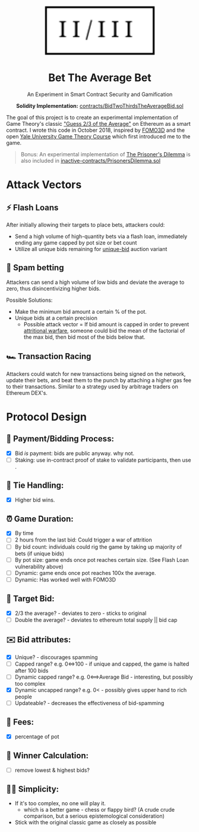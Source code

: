 <p align="center">
<img width="300" src="https://raw.githubusercontent.com/mccallofthewild/bet-the-average-bet/master/public/3-Logo.svg"/>
</p>

 <h1 align="center">Bet The Average Bet </h1>

<p align="center">
 An Experiment in Smart Contract Security and Gamification
</p>

<p align="center">
 <b>Solidity Implementation:</b>
 <a href="https://github.com/mccallofthewild/bet-the-average-bet/blob/master/contracts/BidTwoThirdsTheAverageBid.sol">
  contracts/BidTwoThirdsTheAverageBid.sol
 </a>
</p>

The goal of this project is to create an experimental implementation of Game Theory's classic <a href="https://en.wikipedia.org/wiki/Guess_2/3_of_the_average">"Guess 2/3 of the Average"</a> on Ethereum as a smart contract. I wrote this code in October 2018, inspired by <a href="https://fomo3d.hostedwiki.co/pages/Fomo3D%20Explained">FOMO3D</a> and the open <a href="https://oyc.yale.edu/economics/econ-159">Yale University Game Theory Course</a> which first introduced me to the game.

<blockquote>Bonus: An experimental implementation of <a href="https://en.wikipedia.org/wiki/Prisoner%27s_dilemma#:~:text=The%20prisoner's%20dilemma%20is%20a,working%20at%20RAND%20in%201950.">The Prisoner's Dilemma</a> is also included in <a href="https://github.com/mccallofthewild/bet-the-average-bet/blob/master/inactive-contracts/PrisonersDilemma.sol">inactive-contracts/PrisonersDilemma.sol</a>
</blockquote>

# Attack Vectors

## ⚡️ Flash Loans 
After initially allowing their targets to place bets, attackers could:
* Send a high volume of high-quantity bets via a flash loan, immediately ending any game capped by pot size or bet count
* Utilize all unique bids remaining for [unique-bid](https://en.wikipedia.org/wiki/Unique_bid_auction) auction variant

## 🥩 Spam betting 
Attackers can send a high volume of low bids and deviate the average to zero, thus disincentivizing higher bids. 

Possible Solutions: 
* Make the minimum bid amount a certain % of the pot.
* Unique bids at a certain precision 
  * Possible attack vector = If bid amount is capped in order to prevent [attritional warfare](https://en.wikipedia.org/wiki/War_of_attrition_(game)), someone could bid the mean of the factorial of the max bid, then bid most of the bids below that.

## 🏎 Transaction Racing
Attackers could watch for new transactions being signed on the network, update their bets, and beat them to the punch by attaching a higher gas fee to their transactions. Similar to a strategy used by arbitrage traders on Ethereum DEX's.

# Protocol Design
## 💸 Payment/Bidding Process:
- [x] Bid _is_ payment: bids are public anyway. why not.
- [ ] Staking: use in-contract proof of stake to validate participants, then use . 
## 🥂 Tie Handling:
- [x] Higher bid wins.
## ⏰ Game Duration:
- [x] By time
- [ ] 2 hours from the last bid: Could trigger a war of attrition
- [ ] By bid count: individuals could rig the game by taking up majority of bets (if unique bids)
- [ ] By pot size: game ends once pot reaches certain size. (See Flash Loan vulnerability above)
- [ ] Dynamic: game ends once pot reaches 100x the average.
- [ ] Dynamic: Has worked well with FOMO3D
## 🎯 Target Bid:
- [x] 2/3 the average? - deviates to zero - sticks to original
- [ ] Double the average? - deviates to ethereum total supply || bid cap
## ✉️ Bid attributes:
- [x] Unique? - discourages spamming
- [ ] Capped range? e.g. 0<=>100 - if unique and capped, the game is halted after 100 bids
- [ ] Dynamic capped range? e.g. 0<==>Average Bid - interesting, but possibly too complex
- [x] Dynamic uncapped range? e.g. 0< - possibly gives upper hand to rich people
- [ ] Updateable? - decreases the effectiveness of bid-spamming
## 🧾 Fees:
- [x] percentage of pot
## 🥇 Winner Calculation:
- [ ] remove lowest & highest bids?
## 🧘‍♀️ Simplicity:
- If it's too complex, no one will play it.
  - which is a better game - chess or flappy bird? (A crude crude comparison, but a serious epistemological consideration)
- Stick with the original classic game as closely as possible
